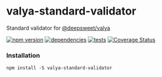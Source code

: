 # valya-standard-validator
Standard validator for [@deepsweet/valya](https://github.com/valya)

[![npm version](https://img.shields.io/npm/v/valya-standard-validator.svg?style=flat)](https://www.npmjs.com/package/valya-standard-validator)
[![dependencies](http://img.shields.io/david/isnifer/valya-standard-validator.svg?style=flat)](https://david-dm.org/isnifer/valya-standard-validator)
[![tests](https://travis-ci.org/isnifer/valya-standard-validator.svg?branch=master)](https://travis-ci.org/isnifer/valya-standard-validator)
[![Coverage Status](https://coveralls.io/repos/isnifer/valya-standard-validator/badge.svg?branch=master&service=github)](https://coveralls.io/github/isnifer/valya-standard-validator?branch=master)

### Installation
`npm install -S valya-standard-validator`


